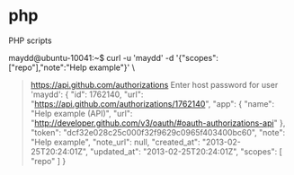 
php
===

PHP scripts

maydd@ubuntu-10041:~$ curl -u 'maydd' -d '{"scopes":["repo"],"note":"Help example"}' \
> https://api.github.com/authorizations
Enter host password for user 'maydd':
{
  "id": 1762140,
  "url": "https://api.github.com/authorizations/1762140",
  "app": {
    "name": "Help example (API)",
    "url": "http://developer.github.com/v3/oauth/#oauth-authorizations-api"
  },
  "token": "dcf32e028c25c000f32f9629c0965f403400bc60",
  "note": "Help example",
  "note_url": null,
  "created_at": "2013-02-25T20:24:01Z",
  "updated_at": "2013-02-25T20:24:01Z",
  "scopes": [
    "repo"
  ]
}
